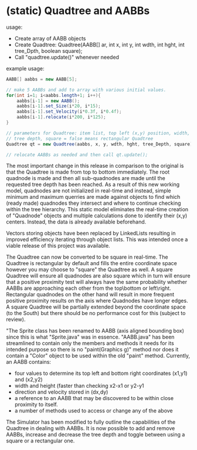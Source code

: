 # (static) Quadtree and AABBs

usage:
- Create array of AABB objects
- Create Quadtree: Quadtree(AABB[] ar, int x, int y, int wdth, int hght, int tree_Dpth, boolean square);
- Call "quadtree.update()" whenever needed

example usage:
```java
AABB[] aabbs = new AABB[5];

// make 5 AABBs and add to array with various initial values.
for(int i=1; i<aabbs.length+1; i++){
    aabbs[i-1] = new AABB();
    aabbs[i-1].set_Size(i*20, i*15);
    aabbs[i-1].set_Velocity(i*0.3f, i*0.4f);
    aabbs[i-1].relocate(i*200, i*125);
}

// parameters for Quadtree: item list, top left (x,y) position, width, height,
// tree depth, square = false means rectangular Quadtree
Quadtree qt = new Quadtree(aabbs, x, y, wdth, hght, tree_Depth, square);

// relocate AABBs as needed and then call qt.update();
```

The most important change in this release in comparison to the original is that the Quadtree is made from top to bottom immediately. The root quadnode is made and then all sub-quadnodes are made until the requested tree depth has been reached. As a result of this new working model, quadnodes are not initialized in real-time and instead, simple minimum and maximum querries are made against objects to find which (ready made) quadnodes they intersect and where to continue checking within the tree hierarchy. This static model eliminates the real-time creation of "Quadnode" objects and multiple calculations done to identify their (x,y) centers. Instead, the data is already available beforehand.

Vectors storing objects have been replaced by LinkedLists resulting in improved efficiency iterating through object lists. This was intended once a viable release of this project was available.

The Quadtree can now be converted to be square in real-time. The Quadtree is rectangular by default and fills the entire coordinate space however you may choose to "square" the Quadtree as well. A square Quadtree will ensure all quadnodes are also square which in turn will ensure that a positive proximity test will always have the same probability whether AABBs are approaching each other from the top\bottom or left\right. Rectangular quadnodes on the other hand will result in more frequent positive proximity results on the axis where Quadnodes have longer edges. A square Quadtree will be partially extended beyond the coordinate space (to the South) but there should be no performance cost for this (subject to review).

"The Sprite class has been renamed to AABB (axis aligned bounding box) since this is what "Sprite.java" was in essence. "AABB.java" has been streamlined to contain only the members and methods it needs for its intended purpose so there is no "paint(Graphics g)" method nor does it contain a "Color" object to be used within the old "paint" method. Currently, an AABB contains:
- four values to determine its top left and bottom right coordinates (x1,y1) and (x2,y2)
- width and height (faster than checking x2-x1 or y2-y1
- direction and velocity stored in (dx,dy)
- a reference to an AABB that may be discovered to be within close proximity to itself.
- a number of methods used to access or change any of the above

The Simulator has been modified to fully outline the capabilities of the Quadtree in dealing with AABBs. It is now possible to add and remove AABBs, increase and decrease the tree depth and toggle between using a square or a rectangular one.

